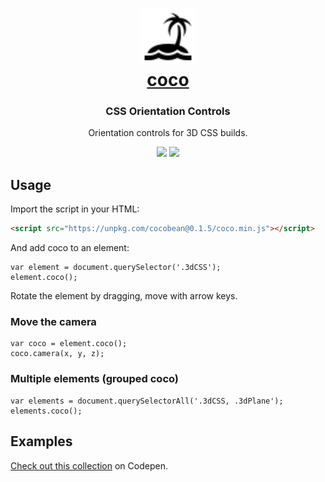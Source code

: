 <h1 align="center"><a href="https://github.com/barhatsor/coco"><img src="icon.svg" height="90" width="90"><br>coco</a></h1>
<p align="center">
  <h3 align="center">  
    CSS Orientation Controls
  </h3>
  <p align="center">Orientation controls for 3D CSS builds.</p>
</p>
<p align="center">
  <a target='_blank' href='https://www.npmjs.com/package/cocobean'><img src='https://img.shields.io/npm/v/cocobean?color=green&style=flat-square'/></a>
  <a target='_blank' href='./LICENSE'><img src='https://img.shields.io/badge/license-MIT-blue.svg?style=flat-square'/></a>
</p>

## Usage

Import the script in your HTML:
```HTML
<script src="https://unpkg.com/cocobean@0.1.5/coco.min.js"></script>
```

And add coco to an element:
```JS
var element = document.querySelector('.3dCSS');
element.coco();
```

Rotate the element by dragging, move with arrow keys.

### Move the camera

```JS
var coco = element.coco();
coco.camera(x, y, z);
```

### Multiple elements (grouped coco)

```JS
var elements = document.querySelectorAll('.3dCSS, .3dPlane');
elements.coco();
```

## Examples

[Check out this collection](https://codepen.io/collection/XbyYMZ) on Codepen.
